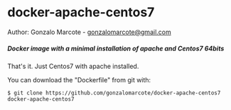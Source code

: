 # docker-apache-centos7
Author: Gonzalo Marcote - gonzalomarcote@gmail.com

##### Docker image with a minimal installation of apache and Centos7 64bits

That's it. Just Centos7 with apache installed.

You can download the "Dockerfile" from git with:

`$ git clone https://github.com/gonzalomarcote/docker-apache-centos7 docker-apache-centos7`
